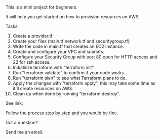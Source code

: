 This is a mini project for beginners. 

It will help you get started on how to provision resources on AWS.

Tasks:

1. Create a provider.tf
2. Create your files (main.tf network.tf and securitygroup.tf)
3. Write the code in main.tf that creates an EC2 instance.
4. Create and configure your VPC and subnets.
5. Configure your Security Group with port 80 open for HTTP access and 22 for ssh access.
6. Initiatilize terraform with "terraform init".
7. Run "terraform validate" to confirm if your code works.
8. Run "terraform plan" to see what Terraform plans to do.
9. Apply the changes with "terraform apply", this may take some time as it'll create resources on AWS.
10. Clean up when done by running "terraform destroy".

See link: 

Follow the process step by step and you would be fine. 

Got a question?

Send me an email.